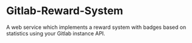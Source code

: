 # Gitlab-Reward-System
A web service which implements a reward system with badges based on statistics using your Gitlab instance API.
